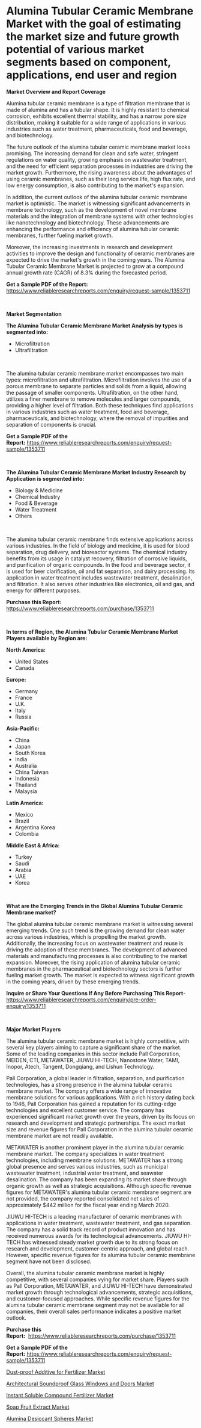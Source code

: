 <p><h1>Alumina Tubular Ceramic Membrane Market with the goal of estimating the market size and future growth potential of various market segments based on component, applications, end user and region</h1></p><p><strong>Market Overview and Report Coverage</strong></p>
<p><p>Alumina tubular ceramic membrane is a type of filtration membrane that is made of alumina and has a tubular shape. It is highly resistant to chemical corrosion, exhibits excellent thermal stability, and has a narrow pore size distribution, making it suitable for a wide range of applications in various industries such as water treatment, pharmaceuticals, food and beverage, and biotechnology.</p><p>The future outlook of the alumina tubular ceramic membrane market looks promising. The increasing demand for clean and safe water, stringent regulations on water quality, growing emphasis on wastewater treatment, and the need for efficient separation processes in industries are driving the market growth. Furthermore, the rising awareness about the advantages of using ceramic membranes, such as their long service life, high flux rate, and low energy consumption, is also contributing to the market's expansion.</p><p>In addition, the current outlook of the alumina tubular ceramic membrane market is optimistic. The market is witnessing significant advancements in membrane technology, such as the development of novel membrane materials and the integration of membrane systems with other technologies like nanotechnology and biotechnology. These advancements are enhancing the performance and efficiency of alumina tubular ceramic membranes, further fueling market growth.</p><p>Moreover, the increasing investments in research and development activities to improve the design and functionality of ceramic membranes are expected to drive the market's growth in the coming years. The Alumina Tubular Ceramic Membrane Market is projected to grow at a compound annual growth rate (CAGR) of 8.3% during the forecasted period.</p></p>
<p><strong>Get a Sample PDF of the Report:</strong> <a href="https://www.reliableresearchreports.com/enquiry/request-sample/1353711">https://www.reliableresearchreports.com/enquiry/request-sample/1353711</a></p>
<p>&nbsp;</p>
<p><strong>Market Segmentation</strong></p>
<p><strong>The Alumina Tubular Ceramic Membrane Market Analysis by types is segmented into:</strong></p>
<p><ul><li>Microfiltration</li><li>Ultrafiltration</li></ul></p>
<p>&nbsp;</p>
<p><p>The alumina tubular ceramic membrane market encompasses two main types: microfiltration and ultrafiltration. Microfiltration involves the use of a porous membrane to separate particles and solids from a liquid, allowing the passage of smaller components. Ultrafiltration, on the other hand, utilizes a finer membrane to remove molecules and larger compounds, providing a higher level of filtration. Both these techniques find applications in various industries such as water treatment, food and beverage, pharmaceuticals, and biotechnology, where the removal of impurities and separation of components is crucial.</p></p>
<p><strong>Get a Sample PDF of the Report:</strong>&nbsp;<a href="https://www.reliableresearchreports.com/enquiry/request-sample/1353711">https://www.reliableresearchreports.com/enquiry/request-sample/1353711</a></p>
<p>&nbsp;</p>
<p><strong>The Alumina Tubular Ceramic Membrane Market Industry Research by Application is segmented into:</strong></p>
<p><ul><li>Biology & Medicine</li><li>Chemical Industry</li><li>Food & Beverage</li><li>Water Treatment</li><li>Others</li></ul></p>
<p>&nbsp;</p>
<p><p>The alumina tubular ceramic membrane finds extensive applications across various industries. In the field of biology and medicine, it is used for blood separation, drug delivery, and bioreactor systems. The chemical industry benefits from its usage in catalyst recovery, filtration of corrosive liquids, and purification of organic compounds. In the food and beverage sector, it is used for beer clarification, oil and fat separation, and dairy processing. Its application in water treatment includes wastewater treatment, desalination, and filtration. It also serves other industries like electronics, oil and gas, and energy for different purposes.</p></p>
<p><strong>Purchase this Report:</strong>&nbsp; <a href="https://www.reliableresearchreports.com/purchase/1353711">https://www.reliableresearchreports.com/purchase/1353711</a></p>
<p>&nbsp;</p>
<p><strong>In terms of Region, the Alumina Tubular Ceramic Membrane Market Players available by Region are:</strong></p>
<p>
    <p> <strong> North America: </strong>
        <ul>
            <li>United States</li>
            <li>Canada</li>
        </ul>
        </p> 
    <p> <strong> Europe: </strong>
        <ul>
            <li>Germany</li>
            <li>France</li>
            <li>U.K.</li>
            <li>Italy</li>
            <li>Russia</li>
        </ul>
        </p> 
    <p> <strong> Asia-Pacific: </strong>
        <ul>
            <li>China</li>
            <li>Japan</li>
            <li>South Korea</li>
            <li>India</li>
            <li>Australia</li>
            <li>China Taiwan</li>
            <li>Indonesia</li>
            <li>Thailand</li>
            <li>Malaysia</li>
        </ul>
        </p> 
    <p> <strong> Latin America: </strong>
        <ul>
            <li>Mexico</li>
            <li>Brazil</li>
            <li>Argentina Korea</li>
            <li>Colombia</li>
        </ul>
        </p> 
    <p> <strong> Middle East & Africa: </strong>
        <ul>
            <li>Turkey</li>
            <li>Saudi</li>
            <li>Arabia</li>
            <li>UAE</li>
            <li>Korea</li>
        </ul>
    </p>
    </p>
<p>&nbsp;</p>
<p><strong>What are the Emerging Trends in the Global Alumina Tubular Ceramic Membrane market?</strong></p>
<p><p>The global alumina tubular ceramic membrane market is witnessing several emerging trends. One such trend is the growing demand for clean water across various industries, which is propelling the market growth. Additionally, the increasing focus on wastewater treatment and reuse is driving the adoption of these membranes. The development of advanced materials and manufacturing processes is also contributing to the market expansion. Moreover, the rising application of alumina tubular ceramic membranes in the pharmaceutical and biotechnology sectors is further fueling market growth. The market is expected to witness significant growth in the coming years, driven by these emerging trends.</p></p>
<p><strong>Inquire or Share Your Questions If Any Before Purchasing This Report</strong>- <a href="https://www.reliableresearchreports.com/enquiry/pre-order-enquiry/1353711">https://www.reliableresearchreports.com/enquiry/pre-order-enquiry/1353711</a></p>
<p>&nbsp;</p>
<p><strong>Major Market Players</strong></p>
<p><p>The alumina tubular ceramic membrane market is highly competitive, with several key players aiming to capture a significant share of the market. Some of the leading companies in this sector include Pall Corporation, MEIDEN, CTI, METAWATER, JIUWU HI-TECH, Nanostone Water, TAMI, Inopor, Atech, Tangent, Dongqiang, and Lishun Technology.</p><p>Pall Corporation, a global leader in filtration, separation, and purification technologies, has a strong presence in the alumina tubular ceramic membrane market. The company offers a wide range of innovative membrane solutions for various applications. With a rich history dating back to 1946, Pall Corporation has gained a reputation for its cutting-edge technologies and excellent customer service. The company has experienced significant market growth over the years, driven by its focus on research and development and strategic partnerships. The exact market size and revenue figures for Pall Corporation in the alumina tubular ceramic membrane market are not readily available.</p><p>METAWATER is another prominent player in the alumina tubular ceramic membrane market. The company specializes in water treatment technologies, including membrane solutions. METAWATER has a strong global presence and serves various industries, such as municipal wastewater treatment, industrial water treatment, and seawater desalination. The company has been expanding its market share through organic growth as well as strategic acquisitions. Although specific revenue figures for METAWATER's alumina tubular ceramic membrane segment are not provided, the company reported consolidated net sales of approximately $442 million for the fiscal year ending March 2020.</p><p>JIUWU HI-TECH is a leading manufacturer of ceramic membranes with applications in water treatment, wastewater treatment, and gas separation. The company has a solid track record of product innovation and has received numerous awards for its technological advancements. JIUWU HI-TECH has witnessed steady market growth due to its strong focus on research and development, customer-centric approach, and global reach. However, specific revenue figures for its alumina tubular ceramic membrane segment have not been disclosed.</p><p>Overall, the alumina tubular ceramic membrane market is highly competitive, with several companies vying for market share. Players such as Pall Corporation, METAWATER, and JIUWU HI-TECH have demonstrated market growth through technological advancements, strategic acquisitions, and customer-focused approaches. While specific revenue figures for the alumina tubular ceramic membrane segment may not be available for all companies, their overall sales performance indicates a positive market outlook.</p></p>
<p><strong>Purchase this Report:</strong>&nbsp;&nbsp;<a href="https://www.reliableresearchreports.com/purchase/1353711">https://www.reliableresearchreports.com/purchase/1353711</a></p>
<p></p>
<p><strong>Get a Sample PDF of the Report:</strong>&nbsp;<a href="https://www.reliableresearchreports.com/enquiry/request-sample/1353711">https://www.reliableresearchreports.com/enquiry/request-sample/1353711</a></p>
<p><p><a href="https://github.com/vimar16th/Market-Research-Report-List-2/blob/main/dust-proof-additive-for-fertilizer-market.md">Dust-proof Additive for Fertilizer Market</a></p><p><a href="https://github.com/gdfhhhj/Market-Research-Report-List-2/blob/main/architectural-soundproof-glass-windows-and-doors-market.md">Architectural Soundproof Glass Windows and Doors Market</a></p><p><a href="https://github.com/luckyshygirl/Market-Research-Report-List-2/blob/main/instant-soluble-compound-fertilizer-market.md">Instant Soluble Compound Fertilizer Market</a></p><p><a href="https://github.com/sofayahoo2023/Market-Research-Report-List-2/blob/main/soap-fruit-extract-market.md">Soap Fruit Extract Market</a></p><p><a href="https://github.com/pizolina/Market-Research-Report-List-2/blob/main/alumina-desiccant-spheres-market.md">Alumina Desiccant Spheres Market</a></p></p>